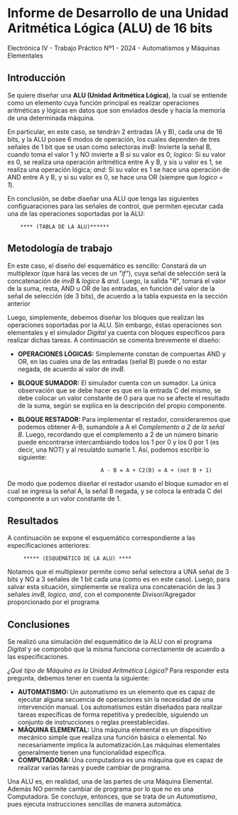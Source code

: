# Informe de Desarrollo de una Unidad Aritmética Lógica (ALU) de 16 bits

Electrónica IV - Trabajo Práctico Nº1 - 2024 - Automatismos y Máquinas Elementales

## Introducción

Se quiere diseñar una **ALU (Unidad Aritmética Lógica)**, la cual se entiende como un elemento cuya función principal es realizar operaciones aritméticas y lógicas en datos que son enviados desde y hacia la memoria de una determinada máquina.

En particular, en este caso, se tendrán 2 entradas (A y B), cada una de 16 bits, y la ALU posee 6 modos de operación, los cuales dependen de tres señales de 1 bit que se usan como selectoras 
*invB:* Invierte la señal B, cuando toma el valor 1 y NO invierte a B si su valor es 0; 
*logico:* Si su valor es 0, se realiza una operación aritmética entre A y B, y sis u valor es 1, se realiza una operación lógica; 
*and:* Si su valor es 1 se hace una operación de AND entre A y B, y si su valor es 0, se hace una OR (siempre que *logico = 1*).

En conclusión, se debe diseñar una ALU que tenga las siguientes configuaraciones para las señales de control, que permiten ejecutar cada una de las operaciones soportadas por la ALU:

        **** (TABLA DE LA ALU)******

## Metodología de trabajo

En este caso, el diseño del esquemático es sencillo: Constará de un multiplexor (que hará las veces de un *"if"*), cuya señal de selección será la concatenación de *invB* & *logico* & *and*. Luego, la salida "*R*", tomará el valor de la suma, resta, AND u OR de las entradas, en función del valor de la señal de selección (de 3 bits), de acuerdo a la tabla expuesta en la sección anterior

Luego, simplemente, debemos diseñar los bloques que realizan las operaciones soportadas por la ALU. Sin embargo, éstas operaciones son elementales y el simulador *Digital* ya cuenta con bloques específicos para realizar dichas tareas. A continuación se comenta brevemente el diseño:

- **OPERACIONES LÓGICAS:** Simplemente constan de compuertas AND y OR, en las cuales una de las entradas (señal B) puede o no estar negada, de acuerdo al valor de *invB*.
- **BLOQUE SUMADOR:** El simulador cuenta con un sumador. La única observación que se debe hacer es que en la entrada C del mismo, se debe colocar un valor constante de 0 para que no se afecte el resultado de la suma, según se explica en la descripción del propio componente.
- **BLOQUE RESTADOR:** Para implementar el restador, consideraremos que podemos obtener A-B, sumandole a A el *Complemento a 2 de la señal B*. Luego, recordando que el complemento a 2 de un número binario puede encontrarse intercambiando todos los 1 por 0 y los 0 por 1 (es decir, una NOT) y al resulatdo sumarle 1. Así, podemos escribir lo siguiente:

                                A - B = A + C2(B) = A + (not B + 1)

De modo que podemos diseñar el restador usando el bloque sumador en el cual se ingresa la señal A, la señal B negada, y se coloca la entrada C del componente a un valor constante de 1.

## Resultados

A continuación se expone el esquemático correspondiente a las especificaciones anteriores:

         ***** (ESQUEMÁTICO DE LA ALU) ****

Notamos que el multiplexor permite como señal selectora a UNA señal de 3 bits y NO a 3 señales de 1 bit cada una (como es en este caso). Luego, para salvar esta situación, simplemente se realiza una concatenación de las 3 señales *invB*, *logico*, *and*, con el componente Divisor/Agregador proporcionado por el programa

## Conclusiones

Se realizó una simulación del esquemático de la ALU con el programa *Digital* y se comprobó que la misma funciona correctamente de acuerdo a las especificaciones.

*¿Qué tipo de Máquina es la Unidad Aritmética Lógica?*
Para responder esta pregunta, debemos tener en cuenta la siguiente:

- **AUTOMATISMO:** Un automatismo es un elemento que es capaz de ejecutar alguna secuencia de operaciones sin la necesidad de una intervención manual. Los automatismos están diseñados para realizar tareas específicas de forma repetitiva y predecible, siguiendo un conjunto de instrucciones o reglas preestablecidas.
- **MÁQUINA ELEMENTAL:** Una máquina elemental es un dispositivo mecánico simple que realiza una función básica o elemental. No necesariamente implica la automatización.Las máquinas elementales generalmente tienen una funcionalidad específica.
- **COMPUTADORA:** Una computadora es una máquina que es capaz de realizar varias tareas y puede cambiar de programa. 

Una ALU es, en realidad, una de las partes de una Máquina Elemental. Además NO permite cambiar de programa por lo que no es una Computadora. Se concluye, entonces, que se trata de un *Automatismo*, pues ejecuta instrucciones sencillas de manera automática.